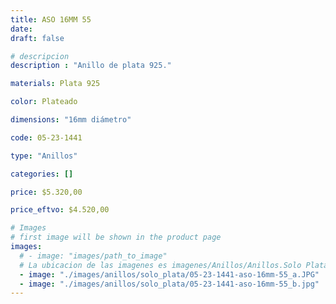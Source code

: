 ```yaml
---
title: ASO 16MM 55
date: 
draft: false

# descripcion
description : "Anillo de plata 925."

materials: Plata 925

color: Plateado

dimensions: "16mm diámetro"

code: 05-23-1441

type: "Anillos"

categories: []

price: $5.320,00

price_eftvo: $4.520,00

# Images
# first image will be shown in the product page
images:
  # - image: "images/path_to_image"
  # La ubicacion de las imagenes es imagenes/Anillos/Anillos.Solo Plata/05-23-1441-aso-16mm-55
  - image: "./images/anillos/solo_plata/05-23-1441-aso-16mm-55_a.JPG"
  - image: "./images/anillos/solo_plata/05-23-1441-aso-16mm-55_b.jpg"
---
```

